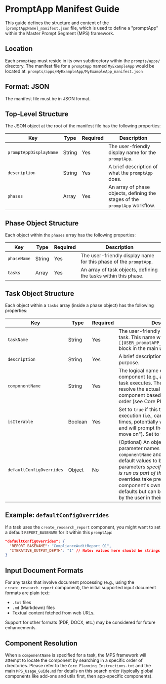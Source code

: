 # PromptApp Manifest Guide

This guide defines the structure and content of the `[promptAppName]_manifest.json` file, which is used to define a "promptApp" within the Master Prompt Segment (MPS) framework.

## Location

Each `promptApp` must reside in its own subdirectory within the `prompts/apps/` directory. The manifest file for a `promptApp` named `MyExampleApp` would be located at:
`prompts/apps/MyExampleApp/MyExampleApp_manifest.json`

## Format: JSON

The manifest file must be in JSON format.

## Top-Level Structure

The JSON object at the root of the manifest file has the following properties:

| Key                    | Type   | Required | Description                                                                 |
| ---------------------- | ------ | -------- | --------------------------------------------------------------------------- |
| `promptAppDisplayName` | String | Yes      | The user-friendly display name for the `promptApp`.                         |
| `description`          | String | Yes      | A brief description of what the `promptApp` does.                         |
| `phases`               | Array  | Yes      | An array of phase objects, defining the stages of the `promptApp` workflow. |

## Phase Object Structure

Each object within the `phases` array has the following properties:

| Key         | Type  | Required | Description                                                        |
| ----------- | ----- | -------- | ------------------------------------------------------------------ |
| `phaseName` | String| Yes      | The user-friendly display name for this phase of the `promptApp`.    |
| `tasks`     | Array | Yes      | An array of task objects, defining the tasks within this phase. |

## Task Object Structure

Each object within a `tasks` array (inside a phase object) has the following properties:

| Key                        | Type   | Required | Description                                                                                                                                                                                             |
| -------------------------- | ------ | -------- | ------------------------------------------------------------------------------------------------------------------------------------------------------------------------------------------------------- |
| `taskName`                 | String | Yes      | The user-friendly display name for this task. This name will be used in the `[[USER_promptAPP_NAME_CONFIGURATION]]` block in the main user prompt.                                                      |
| `description`              | String | Yes      | A brief description of the task's purpose.                                                                                                                                                              |
| `componentName`            | String | Yes      | The logical name of the MPS component (e.g., add-on, util) that this task executes. The framework will resolve the actual path to this component based on a defined search order (see Core Planning Instructions). |
| `isIterable`               | Boolean| Yes      | Set to `true` if this task supports iterative execution (i.e., can be run multiple times, potentially with increasing detail, and will prompt the user to "repeat or move on"). Set to `false` otherwise.      |
| `defaultConfigOverrides`   | Object | No       | (Optional) An object where keys are parameter names of the underlying `componentName` and values are the default values to be used for those parameters *specifically when this task is run as part of this `promptApp`*. These overrides take precedence over the component's own `USER_..._CONFIG.txt` defaults but can be further overridden by the user in their main prompt. |

## Example: `defaultConfigOverrides`

If a task uses the `create_research_report` component, you might want to set a default `REPORT_BASENAME` for it within this `promptApp`:

```json
"defaultConfigOverrides": {
  "REPORT_BASENAME": "ComplianceAuditReport_Q1",
  "ITERATIVE_OUTPUT_DEPTH": "1" // Note: values here should be strings if they are user-editable fields
}
```

## Input Document Formats

For any tasks that involve document processing (e.g., using the `create_research_report` component), the initial supported input document formats are plain text:
- `.txt` files
- `.md` (Markdown) files
- Textual content fetched from web URLs.

Support for other formats (PDF, DOCX, etc.) may be considered for future enhancements.

## Component Resolution

When a `componentName` is specified for a task, the MPS framework will attempt to locate the component by searching in a specific order of directories. Please refer to the `Core_Planning_Instructions.txt` and the main `MPS_Usage_Guide.md` for details on this search order (typically global components like add-ons and utils first, then app-specific components).
```
